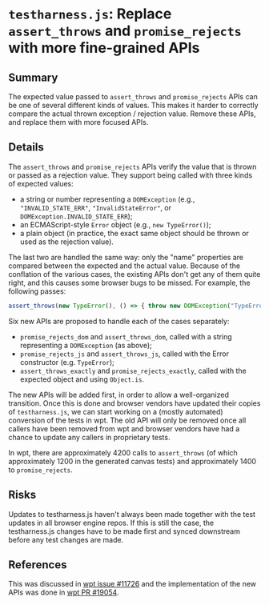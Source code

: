 # `testharness.js`: Replace `assert_throws` and `promise_rejects` with more fine-grained APIs

## Summary

The expected value passed to `assert_throws` and `promise_rejects` APIs can be one of several different kinds of values.
This makes it harder to correctly compare the actual thrown exception / rejection value.
Remove these APIs, and replace them with more focused APIs.

## Details

The `assert_throws` and `promise_rejects` APIs verify the value that is thrown or passed as a rejection value.
They support being called with three kinds of expected values:

- a string or number representing a `DOMException` (e.g., `"INVALID_STATE_ERR"`, `"InvalidStateError"`, or `DOMException.INVALID_STATE_ERR`);
- an ECMAScript-style `Error` object (e.g., `new TypeError()`);
- a plain object (in practice, the exact same object should be thrown or used as the rejection value).

The last two are handled the same way: only the "name" properties are compared between the expected and the actual value.
Because of the conflation of the various cases, the existing APIs don't get any of them quite right, and this causes some browser bugs to be missed.
For example, the following passes:

```js
assert_throws(new TypeError(), () => { throw new DOMException("TypeError") });
```

Six new APIs are proposed to handle each of the cases separately:

- `promise_rejects_dom` and `assert_throws_dom`, called with a string representing a `DOMException` (as above);
- `promise_rejects_js` and `assert_throws_js`, called with the Error constructor (e.g. `TypeError`);
- `assert_throws_exactly` and `promise_rejects_exactly`, called with the expected object and using `Object.is`.

The new APIs will be added first, in order to allow a well-organized transition.
Once this is done and browser vendors have updated their copies of `testharness.js`, we can start working on a (mostly automated) conversion of the tests in wpt.
The old API will only be removed once all callers have been removed from wpt and browser vendors have had a chance to update any callers in proprietary tests.

In wpt, there are approximately 4200 calls to `assert_throws` (of which approximately 1200 in the generated canvas tests) and approximately 1400 to `promise_rejects`.

## Risks

Updates to testharness.js haven't always been made together with the test updates in all browser engine repos.
If this is still the case, the testharness.js changes have to be made first and synced downstream before any test changes are made.

## References

This was discussed in [wpt issue #11726](https://github.com/web-platform-tests/wpt/issues/11726) and the implementation of the new APIs was done in [wpt PR #19054](https://github.com/web-platform-tests/wpt/pull/19054).
